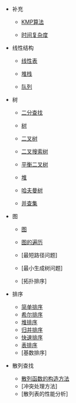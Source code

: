 * 补充
    * [KMP算法](md/KMP算法.md)
    
    * [时间复杂度](md/时间复杂度.md)

* 线性结构
    * [线性表](md/线性表.md)

    * [堆栈](md/堆栈.md)
    
    * [队列](md/队列.md)

* 树
    * [二分查找](md/二分查找.md)
    
    * [树](md/树.md)
    
    * [二叉树](md/二叉树.md)

    * [二叉搜索树](md/二叉搜索树.md)
    
    * [平衡二叉树](md/平衡二叉树.md)

    * [堆](md/堆.md)

    * [哈夫曼树](md/哈夫曼树.md)
    
    * [并查集](md/并查集.md)

* 图
    * [图](md/图.md)
    
    * [图的遍历](md/图的遍历.md)
    * [最短路径问题]
    * [最小生成树问题]
    * [拓扑排序]
* 排序
    * [简单排序](md/简单排序.md)
    * [希尔排序](md/希尔排序.md)
    * [堆排序](md/堆排序.md)
    * [归并排序](md/归并排序.md)
    * [快速排序](md/快速排序.md)
    * [表排序](md/表排序.md)
    * [基数排序]
* 散列查找
    * [散列函数的构造方法](md/散列函数的构造方法.md)
    * [冲突处理方法]
    * [散列表的性能分析]
